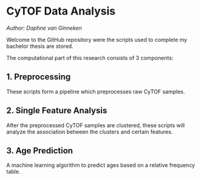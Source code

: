 # CyTOF Data Analysis
*Author: Daphne van Ginneken*  
  
Welcome to the GitHub repository were the scripts used to complete my bachelor thesis are stored.
  
The computational part of this research consists of 3 components:  
## 1. Preprocessing
These scripts form a pipeline which preprocesses raw CyTOF samples.  
## 2. Single Feature Analysis
After the preprocessed CyTOF samples are clustered, these scripts will analyze the association between the clusters and certain features.
## 3. Age Prediction
A machine learning algorithm to predict ages based on a relative frequency table.  
